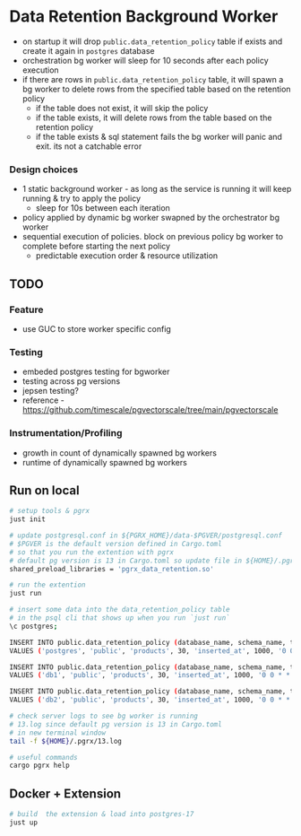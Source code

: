 # Data Retention Background Worker

- on startup it will drop `public.data_retention_policy` table if exists and create it again in `postgres` database
- orchestration bg worker will sleep for 10 seconds after each policy execution
- if there are rows in `public.data_retention_policy` table, it will spawn a bg worker to delete rows from the specified table based on the retention policy
  - if the table does not exist, it will skip the policy
  - if the table exists, it will delete rows from the table based on the retention policy
  - if the table exists & sql statement fails the bg worker will panic and exit. its not a catchable error

### Design choices
- 1 static background worker - as long as the service is running it will keep running & try to apply the policy
  - sleep for 10s between each iteration
- policy applied by dynamic bg worker swapned by the orchestrator bg worker
- sequential execution of policies. block on previous policy bg worker to complete before starting the next policy
  - predictable execution order & resource utilization

## TODO
### Feature
- use GUC to store worker specific config

### Testing
- embeded postgres testing for bgworker
- testing across pg versions
- jepsen testing?
- reference - https://github.com/timescale/pgvectorscale/tree/main/pgvectorscale

### Instrumentation/Profiling
- growth in count of dynamically spawned bg workers
- runtime of dynamically spawned bg workers

## Run on local

```bash
# setup tools & pgrx
just init

# update postgresql.conf in ${PGRX_HOME}/data-$PGVER/postgresql.conf
# $PGVER is the default version defined in Cargo.toml
# so that you run the extention with pgrx
# default pg version is 13 in Cargo.toml so update file in ${HOME}/.pgrx/data-13/postgresql.conf
shared_preload_libraries = 'pgrx_data_retention.so'

# run the extention
just run

# insert some data into the data_retention_policy table
# in the psql cli that shows up when you run `just run`
\c postgres;

INSERT INTO public.data_retention_policy (database_name, schema_name, table_name, retention_days, timestamp_column_name, batch_size, cron_schedule)
VALUES ('postgres', 'public', 'products', 30, 'inserted_at', 1000, '0 0 * * *');

INSERT INTO public.data_retention_policy (database_name, schema_name, table_name, retention_days, timestamp_column_name, batch_size, cron_schedule)
VALUES ('db1', 'public', 'products', 30, 'inserted_at', 1000, '0 0 * * *');

INSERT INTO public.data_retention_policy (database_name, schema_name, table_name, retention_days, timestamp_column_name, batch_size, cron_schedule)
VALUES ('db2', 'public', 'products', 30, 'inserted_at', 1000, '0 0 * * *');

# check server logs to see bg worker is running
# 13.log since default pg version is 13 in Cargo.toml
# in new terminal window
tail -f ${HOME}/.pgrx/13.log
```

```bash
# useful commands
cargo pgrx help
```

## Docker + Extension
```bash
# build  the extension & load into postgres-17
just up
```
